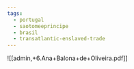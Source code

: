 ```yaml
---
tags:
  - portugal
  - saotomeeprincipe
  - brasil
  - transatlantic-enslaved-trade
---
```

![[admin,+6.Ana+Balona+de+Oliveira.pdf]]